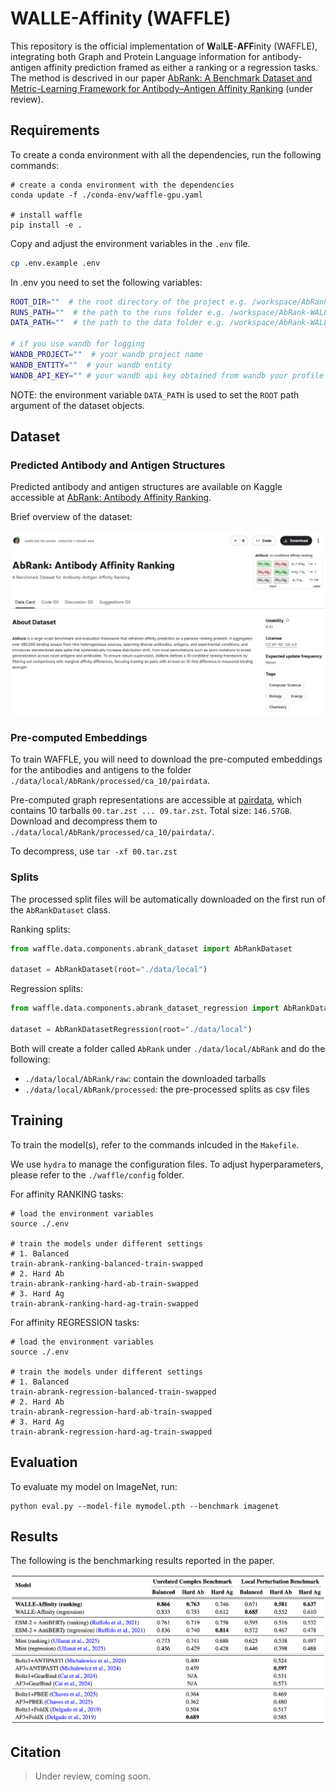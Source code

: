 # WALLE-Affinity (WAFFLE)

This repository is the official implementation of **W**al**LE**-**AFF**inity (WAFFLE),
integrating both Graph and Protein Language information for antibody-antigen
affinity prediction framed as either a ranking or a regression tasks. The method is descrived in our
paper [AbRank: A Benchmark Dataset and Metric-Learning Framework for Antibody–Antigen Affinity Ranking](https://openreview.net/) (under review).

## Requirements

To create a conda environment with all the dependencies, run the following commands:

```setup
# create a conda environment with the dependencies
conda update -f ./conda-env/waffle-gpu.yaml

# install waffle
pip install -e .
```

Copy and adjust the environment variables in the `.env` file.

```sh
cp .env.example .env
```

In .env you need to set the following variables:

```sh
ROOT_DIR=""  # the root directory of the project e.g. /workspace/AbRank-WALLE-Affinity
RUNS_PATH=""  # the path to the runs folder e.g. /workspace/AbRank-WALLE-Affinity/runs
DATA_PATH=""  # the path to the data folder e.g. /workspace/AbRank-WALLE-Affinity/data/local

# if you use wandb for logging
WANDB_PROJECT=""  # your wandb project name
WANDB_ENTITY=""  # your wandb entity
WANDB_API_KEY="" # your wandb api key obtained from wandb your profile page
```

NOTE: the environment variable `DATA_PATH` is used to set the `ROOT` path
argument of the dataset objects.

## Dataset

### Predicted Antibody and Antigen Structures

Predicted antibody and antigen structures are available on Kaggle accessible at
[AbRank: Antibody Affinity Ranking](https://www.kaggle.com/datasets/aurlienplissier/abrank).

Brief overview of the dataset:

![./figures/abrank-predicted-structures-kaggle.png](./figures/abrank-predicted-structures-kaggle.png)

### Pre-computed Embeddings

To train WAFFLE, you will need to download the pre-computed embeddings for
the antibodies and antigens to the folder
`./data/local/AbRank/processed/ca_10/pairdata`.

Pre-computed graph representations are accessible at 
[pairdata](https://drive.google.com/drive/folders/13BXfJW-hfbqx-wKrvei5sCuvXBV6m0kJ), 
which contains 10 tarballs `00.tar.zst ... 09.tar.zst`. Total size: `146.57GB`. 
Download and decompress them to
`./data/local/AbRank/processed/ca_10/pairdata/`.

To decompress, use `tar -xf 00.tar.zst`

### Splits

The processed split files will be automatically downloaded on the first run of the
`AbRankDataset` class.

Ranking splits:

```python
from waffle.data.components.abrank_dataset import AbRankDataset

dataset = AbRankDataset(root="./data/local")
```

Regression splits:

```python
from waffle.data.components.abrank_dataset_regression import AbRankDatasetRegression

dataset = AbRankDatasetRegression(root="./data/local")
```

Both will create a folder called `AbRank` under `./data/local/AbRank` and do
the following:

- `./data/local/AbRank/raw`: contain the downloaded tarballs
- `./data/local/AbRank/processed`: the pre-processed splits as csv files

## Training

To train the model(s), refer to the commands inlcuded in the `Makefile`.

We use `hydra` to manage the configuration files. To adjust hyperparameters, please refer to the `./waffle/config` folder.

For affinity RANKING tasks:

```train
# load the environment variables
source ./.env

# train the models under different settings
# 1. Balanced
train-abrank-ranking-balanced-train-swapped
# 2. Hard Ab
train-abrank-ranking-hard-ab-train-swapped
# 3. Hard Ag
train-abrank-ranking-hard-ag-train-swapped
```

For affinity REGRESSION tasks:

```train
# load the environment variables
source ./.env

# train the models under different settings
# 1. Balanced
train-abrank-regression-balanced-train-swapped
# 2. Hard Ab
train-abrank-regression-hard-ab-train-swapped
# 3. Hard Ag
train-abrank-regression-hard-ag-train-swapped
```

## Evaluation

To evaluate my model on ImageNet, run:

```eval
python eval.py --model-file mymodel.pth --benchmark imagenet
```

## Results

The following is the benchmarking results reported in the paper.

![./figures/benchmarking-results.png](./figures/benchmarking-results.png)

## Citation

> Under review, coming soon.
